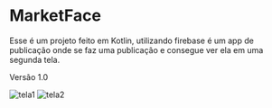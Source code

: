 # MarketFace

Esse é um projeto feito em Kotlin, utilizando firebase é um app de publicação onde se faz uma publicação e consegue ver ela em uma segunda tela.

Versão 1.0

![tela1](https://user-images.githubusercontent.com/49213465/183541819-39d1cc61-7be2-476e-8795-a53ddeb1b6bb.png)
![tela2](https://user-images.githubusercontent.com/49213465/183541870-b55bf506-92d9-4410-bf6a-ec328c2592fb.png)
